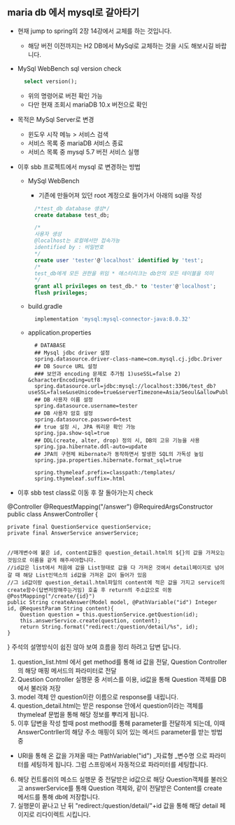## maria db 에서 mysql로 갈아타기
  - 현재 jump to spring의 2장 14강에서 교체를 하는 것입니다.
    * 해당 버전 이전까지는 H2 DB에서 MySql로 교체하는 것을 시도 해보시길 바랍니다.
  - MySql WebBench sql version check

    ```sql
      select version();
    ```
    * 위의 명령어로 버전 확인 가능 
    * 다만 현재 조회시 mariaDB 10.x 버전으로 확인
  - 목적은 MySql Server로 변경
    * 윈도우 시작 메뉴 > 서비스 검색
    * 서비스 목록 중 mariaDB 서비스 종료
    * 서비스 목록 중 mysql 5.7 버전 서비스 실행
  
  - 이후 sbb 프로젝트에서 mysql 로 변경하는 방법 
  
    * MySql WebBench
      + 기존에 만들어져 있던 root 계정으로 들어가서 아래의 sql을 작성

      ```sql
        /*test_db database 생성*/ 
        create database test_db;

        /*
        사용자 생성 
        @localhost는 로컬에서만 접속가능
        identified by : 비밀번호
        */
        create user 'tester'@'localhost' identified by 'test';
        /*
        test_db에게 모든 권한을 위임 * 애스터리크는 db안의 모든 테이블을 의미
        */
        grant all privileges on test_db.* to 'tester'@'localhost';
        flush privileges;
      ```
    * build.gradle

      ```build.gradle
        implementation 'mysql:mysql-connector-java:8.0.32'
      ```
    * application.properties
      ```application.properties
        # DATABASE
        ## Mysql jdbc driver 설정
        spring.datasource.driver-class-name=com.mysql.cj.jdbc.Driver
        ## DB Source URL 설정
        ### 보안과 encoding 문제로 추가됨 1)useSSL=false 2) &characterEncoding=utf8
        spring.datasource.url=jdbc:mysql://localhost:3306/test_db?useSSL=false&useUnicode=true&serverTimezone=Asia/Seoul&allowPublicKeyRetrieval=true&characterEncoding=utf8
        ## DB 사용자 이름 설정
        spring.datasource.username=tester
        ## DB 사용자 암호 설정
        spring.datasource.password=test
        ## true 설정 시, JPA 쿼리문 확인 가능
        spring.jpa.show-sql=true
        ## DDL(create, alter, drop) 정의 시, DB의 고유 기능을 사용
        spring.jpa.hibernate.ddl-auto=update
        ## JPA의 구현체 Hibernate가 동작하면서 발생한 SQL의 가독성 높임
        spring.jpa.properties.hibernate.format_sql=true

        spring.thymeleaf.prefix=classpath:/templates/
        spring.thymeleaf.suffix=.html
      ```

  - 이후 sbb test class로 이동 후 잘 돌아가는지 check

  @Controller
@RequestMapping("/answer")
@RequiredArgsConstructor
public class AnswerController {

    private final QuestionService questionService;
    private final AnswerService answerService;

    
    //매개변수에 붙은 id, content값들은 question_detail.html의 ${}의 값을 가져오는 것임으로 이름을 같게 해주셔야합니다.
    //id값은 list에서 처음에 값을 List형태로 값을 다 가져온 것에서 detail페이지로 넘어갈 때 해당 List인덱스의 id값을 가져온 값이 들어가 있음
    //그 id값이랑 question_detail.html파일의 content에 적은 값을 가지고 service의 create함수(답변저장해주는거임) 호출 후 return의 주소값으로 이동
    @PostMapping("/create/{id}")
    public String createAnswer(Model model, @PathVariable("id") Integer id, @RequestParam String content){
        Question question = this.questionService.getQuestion(id);
        this.answerService.create(question, content);
        return String.format("redirect:/question/detail/%s", id);
    }
}
주석의 설명방식이 쉽진 않아 보여 흐름을 정리 하려고 답변 답니다.
1. question_list.html 에서 get method를 통해 id 값을 전달, Question Controller의 해당 매핑 메서드의 파라미터로 전달 
2. Question Controller 실행문 중 서비스를 이용, id값을 통해 Question 객체를 DB에서 불러와 저장
3. model 객체 안 question이란 이름으로 response를 내립니다.
4. question_detail.html는 받은 response 안에서 question이라는 객체를 thymeleaf 문법을 통해 해당 정보를 뿌리게 됩니다.
5. 이후 답변을 작성 할때 post method를 통해 parameter를 전달하게 되는데, 이때 AnswerContrller의 해당 주소 매핑이 되어 있는 메서드 parameter를 받는 방법 중
  - URI을 통해 온 값을 가져올 때는 PathVariable("id") _자료형 _변수명 으로 파라미터를 세팅하게 됩니다. 그럼 스프링에서 자동적으로 파라미터를 세팅합니다.
6. 해당 컨트롤러의 메소드 실행문 중 전달받은 id값으로 해당 Question객체를 불러오고 answerService를 통해 Question 객체와, 같이 전달받은 Content를 create 메서드를 통해 db에 저장합니다.
7. 실행문이 끝나고 난 뒤 "redirect:/question/detail/"+id 값을 통해 해당 detail 페이지로 리다이렉트 시킵니다. 
